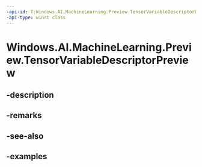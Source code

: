 ```yaml
---
-api-id: T:Windows.AI.MachineLearning.Preview.TensorVariableDescriptorPreview
-api-type: winrt class
---
```


<!-- Class syntax.
public class TensorVariableDescriptorPreview : ILearningModelVariableDescriptorPreview, ITensorVariableDescriptorPreview
-->

# Windows.AI.MachineLearning.Preview.TensorVariableDescriptorPreview

## -description

## -remarks

## -see-also

## -examples

